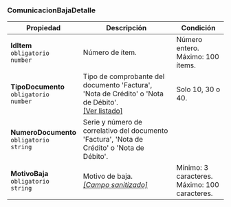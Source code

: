 ### ComunicacionBajaDetalle

| **Propiedad** | **Descripción** | **Condición** |
| --- | --- | --- |
| **IdItem**  <br>`obligatorio`  <br>`number` | Número de ítem. | Número entero.  <br>Máximo: 100 ítems. |
| **TipoDocumento**  <br>`obligatorio`  <br>`number` | Tipo de comprobante del documento 'Factura', 'Nota de Crédito' o 'Nota de Débito'.  <br>[[Ver listado]](../Listado/TipoComprobante.md) | Solo 10, 30 o 40. |
| **NumeroDocumento**  <br>`obligatorio`  <br>`string` | Serie y número de correlativo del documento 'Factura', 'Nota de Crédito' o 'Nota de Débito'. |  |
| **MotivoBaja**  <br>`obligatorio`  <br>`string` | Motivo de baja.  <br>[_[Campo sanitizado]_](../Paginas/CampoSanitizado.md) | Mínimo: 3 caracteres.  <br>Máximo: 100 caracteres. |
